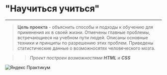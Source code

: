 # "Научиться учиться"

---

> **Цель проекта** - объяснить способы и подходы к обучению для применения их в своей жизни. Отмечены главные проблемы, встречающиеся на учебном пути людей. Описаны основные техники и принципы по разрешению этих проблем. Приведены статистические данные о возможносятях человеческого мозга.

> > _Проект построен возможностями **HTML** и **CSS**_

![Яндекс Практикум](../how-to-learn/images/logo_place_header.svg)
